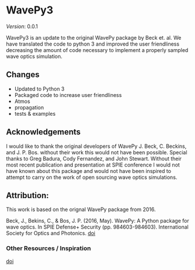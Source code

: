 # WavePy3

*Version*: 0.0.1

WavePy3 is an update to the original WavePy package by Beck et. al.
We have translated the code to python 3 and improved the user
friendliness decreasing the amount of code necessary to implement a
properly sampled wave optics simulation. 

## Changes

* Updated to Python 3
* Packaged code to increase user friendliness
 * Atmos
 * propagation
 * tests & examples
 
## Acknowledgements

I would like to thank the original developers of WavePy J. Beck, C.
Beckins, and J. P. Bos. without their work this would not have been
possible. Special thanks to Greg Badura, Cody Fernandez, and John
Stewart. Without their most recent publication and presentation at SPIE
conference I would not have known about this package and would not have
been inspired to attempt to carry on the work of open sourcing wave
optics simulations. 

## Attribution: 
This work is based on the orignal WavePy package from 2016. 

Beck, J., Bekins, C., & Bos, J. P. (2016, May). WavePy: A Python package
for wave optics. In SPIE Defense+ Security (pp. 984603-984603).
International Society for Optics and Photonics. 
[doi](https://doi.org/10.1117/12.2225769)

### Other Resources / Inspiration
[doi](https://doi.org/10.1117/12.2558922)
